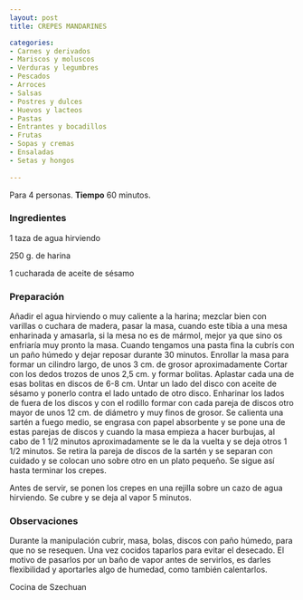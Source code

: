 ```yaml
---
layout: post
title: CREPES MANDARINES

categories:
- Carnes y derivados
- Mariscos y moluscos
- Verduras y legumbres
- Pescados
- Arroces
- Salsas
- Postres y dulces
- Huevos y lacteos
- Pastas
- Entrantes y bocadillos
- Frutas
- Sopas y cremas
- Ensaladas
- Setas y hongos
 
---
```

Para 4 personas.
<b>Tiempo</b> 60 minutos.

<h3>Ingredientes</h3>

1 taza de agua hirviendo

250 g. de harina

1 cucharada de aceite de sésamo

<h3>Preparación</h3>

Añadir el agua hirviendo o muy caliente a la harina; mezclar bien con varillas o cuchara de madera, pasar la masa, cuando este tibia a una mesa enharinada y amasarla, si la mesa no es de mármol, mejor ya que sino os enfriaría muy pronto la masa. Cuando tengamos una pasta fina la cubrís con un paño húmedo y dejar reposar durante 30 minutos. Enrollar la masa para formar un cilindro largo, de unos 3 cm. de grosor aproximadamente Cortar con los dedos trozos de unos 2,5 cm. y formar bolitas. Aplastar cada una de esas bolitas en discos de 6-8 cm. Untar un lado del disco con aceite de sésamo y ponerlo contra el lado untado de otro disco. Enharinar los lados de fuera de los discos y con el rodillo formar con cada pareja de discos otro mayor de unos 12 cm. de diámetro y muy finos de grosor. Se calienta una sartén a fuego medio, se engrasa con papel absorbente y se pone una de estas parejas de discos y cuando la masa empieza a hacer burbujas, al cabo de 1 1/2 minutos aproximadamente se le da la vuelta y se deja otros 1 1/2 minutos. Se retira la pareja de discos de la sartén y se separan con cuidado y se colocan uno sobre otro en un plato pequeño. Se sigue así hasta terminar los crepes.

Antes de servir, se ponen los crepes en una rejilla sobre un cazo de agua hirviendo. Se cubre y se deja al vapor 5 minutos.

<h3>Observaciones</h3>

Durante la manipulación cubrir, masa, bolas, discos con paño húmedo, para que no se resequen. Una vez cocidos taparlos para evitar el desecado. El motivo de pasarlos por un baño de vapor antes de servirlos, es darles flexibilidad y aportarles algo de humedad, como también calentarlos.

Cocina de Szechuan

